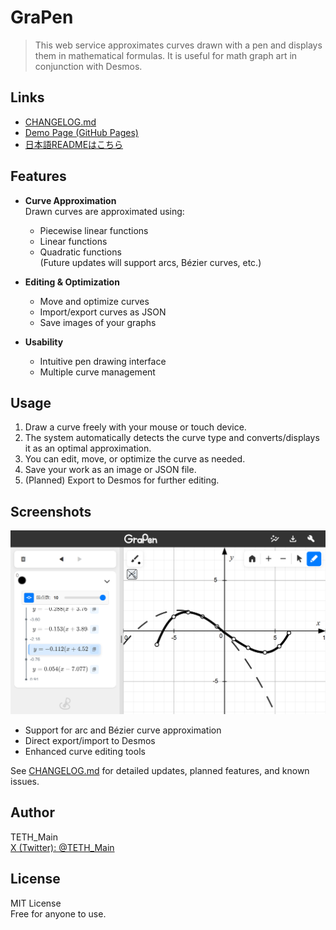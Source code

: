 # GraPen

> This web service approximates curves drawn with a pen and displays them in mathematical formulas. It is useful for math graph art in conjunction with Desmos.

## Links

- [CHANGELOG.md](https://github.com/TETH-Main/GraPen/blob/main/CHANGELOG.md)
- [Demo Page (GitHub Pages)](https://teth-main.github.io/GraPen/)
- [日本語READMEはこちら](https://github.com/TETH-Main/GraPen/blob/main/README_ja.md)

## Features

- **Curve Approximation**  
  Drawn curves are approximated using:
  - Piecewise linear functions
  - Linear functions
  - Quadratic functions  
  (Future updates will support arcs, Bézier curves, etc.)

- **Editing & Optimization**
  - Move and optimize curves
  - Import/export curves as JSON
  - Save images of your graphs

- **Usability**
  - Intuitive pen drawing interface
  - Multiple curve management

## Usage

1. Draw a curve freely with your mouse or touch device.
2. The system automatically detects the curve type and converts/displays it as an optimal approximation.
3. You can edit, move, or optimize the curve as needed.
4. Save your work as an image or JSON file.
5. (Planned) Export to Desmos for further editing.

## Screenshots

![screenshot](https://github.com/TETH-Main/GraPen/blob/main/img/screenshot.png?raw=true)

- Support for arc and Bézier curve approximation
- Direct export/import to Desmos
- Enhanced curve editing tools

See [CHANGELOG.md](https://github.com/TETH-Main/GraPen/blob/main/CHANGELOG.md) for detailed updates, planned features, and known issues.

## Author

TETH_Main  
[X (Twitter): @TETH_Main](https://x.com/TETH_Main)

## License

MIT License  
Free for anyone to use.
